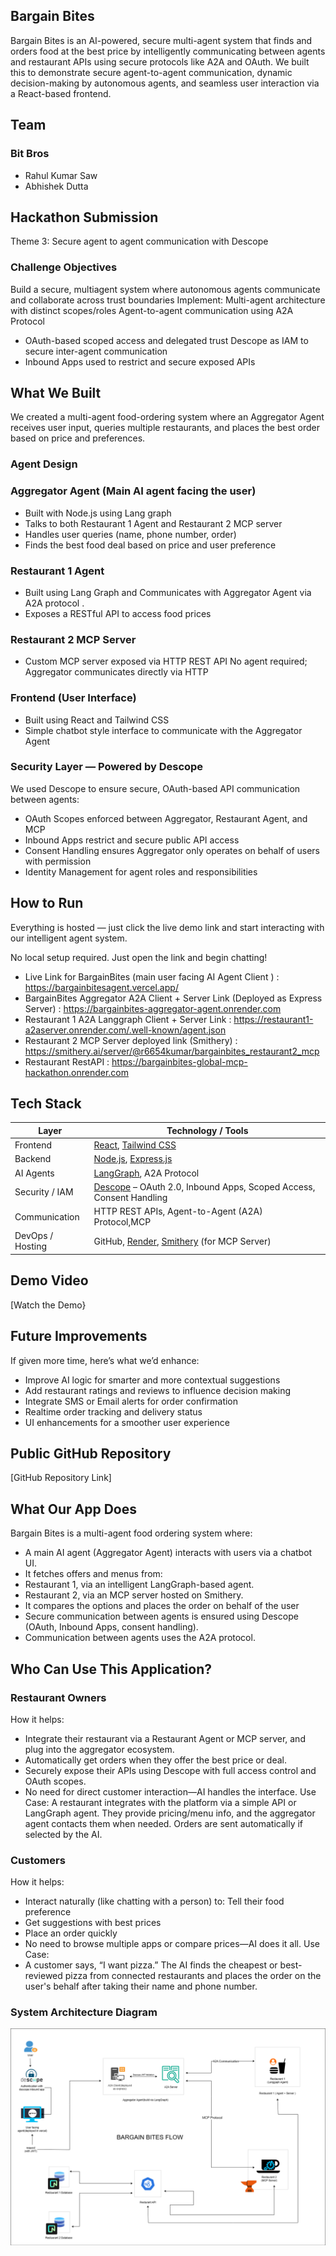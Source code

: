 ## Bargain Bites
Bargain Bites is an AI-powered, secure multi-agent system that finds and orders food at the best price by intelligently communicating between agents and restaurant APIs using secure protocols like A2A and OAuth. We built this to demonstrate secure agent-to-agent communication, dynamic decision-making by autonomous agents, and seamless user interaction via a React-based frontend.
## Team
### Bit Bros
- Rahul Kumar Saw
- Abhishek Dutta

## Hackathon Submission
Theme 3: Secure agent to agent communication with Descope

### Challenge Objectives
Build a secure, multiagent system where autonomous agents communicate and collaborate across trust boundaries
Implement:
Multi-agent architecture with distinct scopes/roles
Agent-to-agent communication using A2A Protocol
- OAuth-based scoped access and delegated trust
Descope as IAM to secure inter-agent communication
- Inbound Apps used to restrict and secure exposed APIs

## What We Built
We created a multi-agent food-ordering system where an Aggregator Agent receives user input, queries multiple restaurants, and places the best order based on price and preferences.

### Agent Design
### Aggregator Agent (Main AI agent facing the user)
- Built with Node.js using Lang graph
- Talks to both Restaurant 1 Agent and Restaurant 2 MCP server
- Handles user queries (name, phone number, order)
- Finds the best food deal based on price and user preference
### Restaurant 1 Agent
- Built using Lang Graph and Communicates with Aggregator Agent via A2A protocol .
- Exposes a RESTful API to access food prices
### Restaurant 2 MCP Server
- Custom MCP server exposed via HTTP REST API
No agent required; Aggregator communicates directly via HTTP

### Frontend (User Interface)
- Built using React and Tailwind CSS
- Simple chatbot style interface to communicate with the Aggregator Agent


### Security Layer — Powered by Descope
We used Descope to ensure secure, OAuth-based API communication between agents:
- OAuth Scopes enforced between Aggregator, Restaurant Agent, and MCP
- Inbound Apps restrict and secure public API access
- Consent Handling ensures Aggregator only operates on behalf of users with permission
- Identity Management for agent roles and responsibilities


## How to Run
Everything is hosted — just click the live demo link and start interacting with our intelligent agent system.

No local setup required. Just open the link and begin chatting!
- Live Link for BargainBites (main user facing AI Agent Client ) : https://bargainbitesagent.vercel.app/
- BargainBites Aggregator  A2A Client + Server Link (Deployed as Express Server)  :  https://bargainbites-aggregator-agent.onrender.com
- Restaurant 1 A2A Langgraph Client + Server Link : https://restaurant1-a2aserver.onrender.com/.well-known/agent.json
- Restaurant 2 MCP Server deployed link (Smithery) : https://smithery.ai/server/@r6654kumar/bargainbites_restaurant2_mcp
- Restaurant RestAPI : https://bargainbites-global-mcp-hackathon.onrender.com 



## Tech Stack

| Layer               | Technology / Tools                                                                             |
|---------------------|------------------------------------------------------------------------------------------------|
| Frontend            | [React](https://reactjs.org/), [Tailwind CSS](https://tailwindcss.com/)                        |
| Backend             | [Node.js](https://nodejs.org/), [Express.js](https://expressjs.com/)                           |
| AI Agents           | [LangGraph](https://www.langgraph.dev/), A2A Protocol                                          |
| Security / IAM      | [Descope](https://www.descope.com/) – OAuth 2.0, Inbound Apps, Scoped Access, Consent Handling |
| Communication       | HTTP REST APIs, Agent-to-Agent (A2A) Protocol,MCP                                               |
| DevOps / Hosting    | GitHub, [Render](https://render.com/), [Smithery](https://smithery.dev/) (for MCP Server)      |



## Demo Video
[Watch the Demo}


## Future Improvements
If given more time, here’s what we’d enhance:
- Improve AI logic for smarter and more contextual suggestions
- Add restaurant ratings and reviews to influence decision making
- Integrate SMS or Email alerts for order confirmation
- Realtime order tracking and delivery status
- UI enhancements for a smoother user experience

## Public GitHub Repository
[GitHub Repository Link]

## What Our App Does
Bargain Bites is a multi-agent food ordering system where:
- A main AI agent (Aggregator Agent) interacts with users via a chatbot UI.
- It fetches offers and menus from:
- Restaurant 1, via an intelligent LangGraph-based agent.
- Restaurant 2, via an MCP server hosted on Smithery.
- It compares the options and places the order on behalf of the user
- Secure communication between agents is ensured using Descope (OAuth, Inbound Apps, consent handling).
- Communication between agents uses the A2A protocol.

## Who Can Use This Application?

### Restaurant Owners
How it helps:
- Integrate their restaurant via a Restaurant Agent or MCP server, and plug into the aggregator ecosystem.
- Automatically get orders when they offer the best price or deal.
- Securely expose their APIs using Descope with full access control and OAuth scopes.
- No need for direct customer interaction—AI handles the interface.
Use Case:
A restaurant integrates with the platform via a simple API or LangGraph agent. They provide pricing/menu info, and the aggregator agent contacts them when needed. Orders are sent automatically if selected by the AI.

### Customers
How it helps:
- Interact naturally (like chatting with a person) to:
Tell their food preference
- Get suggestions with best prices
- Place an order quickly
- No need to browse multiple apps or compare prices—AI does it all.
Use Case:
- A customer says, “I want pizza.” The AI finds the cheapest or best-reviewed pizza from connected restaurants and places the order on the user's behalf after taking their name and phone number.

### System Architecture Diagram

![Bargain Bites Flow](./Assets/bargain_bites_flow.png)
